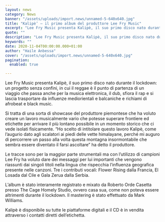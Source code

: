 ```yaml
---
layout: news
category: News
banner: "/assets/uploads/import.news/unnamed-5-640x640.jpg"
title: "Kalipè’ – il primo album del produttore Lee Fry Music"
excerpt: "Lee Fry Music presenta Kalipè, il suo primo disco nato durante il lockdown: un progetto senza confini, in cui il reggae è il punto di partenza di un viaggio che passa anche per la musica elettronica, il dub, sfiora il rap e si lascia trasportare da influenze mediorientali e balcaniche e richiami di afrobeat e [&hellip"
quote: ""
description: "Lee Fry Music presenta Kalipè, il suo primo disco nato durante il lockdown: un progetto senza confini, in cui il reggae è il punto di partenza di un viaggio che passa anche per la musica elettronica, il dub, sfiora il rap e si lascia trasportare da influenze mediorientali e balcaniche e richiami di afrobeat e [&hellip"
keywords: ""
date: 2020-11-04T00:00:00.000+01:00
author: "Haile Anbessa"
cover: "/assets/uploads/import.news/unnamed-5-640x640.jpg"
pagination:
  enabled: true

---
```


Lee Fry Music presenta Kalipè, il suo primo disco nato durante il lockdown: un progetto senza confini, in cui il reggae è il punto di partenza di un viaggio che passa anche per la musica elettronica, il dub, sfiora il rap e si lascia trasportare da influenze mediorientali e balcaniche e richiami di afrobeat e black music.

Si tratta di una sorta di showcase del produttore piemontese che ha voluto creare un lavoro musicalmente vario che potesse superare frontiere ed etichette per arrivare il più lontano possibile in un momento storico che ci vede isolati fisicamente. “Ho scelto di intitolare questo lavoro Kalipè, come l’augurio dato agli scalatori ai piedi delle vette himalayane, perché mi auguro di percorrere un passo alla volta questa montagna insormontabile che sembra essere diventato il farsi ascoltare” ha detto il produttore.

Le tracce sono per la maggior parte strumentali ma con l’utilizzo di campioni Lee Fry ha voluto dare dei messaggi per lui importanti che vengono riassunti dai singoli titoli nella lingua che rispecchia l’influenza geografica presente nelle canzoni. Tre i contributi vocali: Flower Rising dalla Francia, El Losada dal Cile e Gala Zerua dalla Serbia.

L’album è stato interamente registrato e mixato da Roberto Orde Casetta presso The Cage Homely Studio, ovvero casa sua, come non poteva essere altrimenti durante il lockdown. Il mastering è stato effettuato da Mark Williams.

Kalipè è disponibile su tutte le piattaforme digitali e il CD è in vendita attraverso i contatti diretti dell’etichetta.